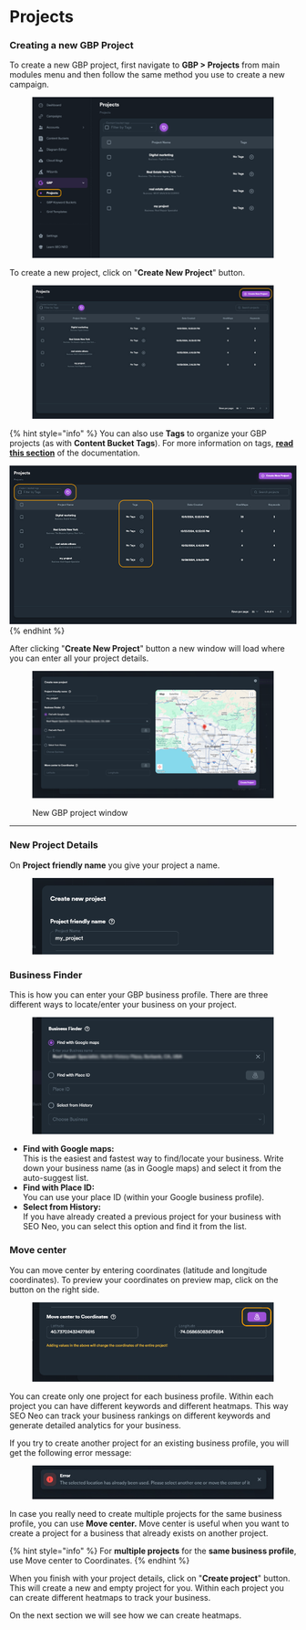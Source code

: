 # Projects

### Creating a new GBP Project

To create a new GBP project, first navigate to **GBP > Projects** from main modules menu and then follow the same method you use to create a new campaign.&#x20;

<figure><img src="../../.gitbook/assets/projects-1.png" alt=""><figcaption></figcaption></figure>

To create a new project, click on "**Create New Project**" button.

<figure><img src="../../.gitbook/assets/projects-3.jpg" alt=""><figcaption></figcaption></figure>

{% hint style="info" %}
You can also use **Tags** to organize your GBP projects (as with **Content Bucket Tags**). For more information on tags, [**read this section**](../content-buckets/content-bucket-tags.md) of the documentation.

<img src="../../.gitbook/assets/projects-4.jpg" alt="" data-size="original">
{% endhint %}

After clicking "**Create New Project**" button a new window will load where you can enter all your project details.

<figure><img src="../../.gitbook/assets/project-new.png" alt=""><figcaption><p>New GBP project window</p></figcaption></figure>

***

### New Project Details

On **Project friendly name** you give your project a name.

<figure><img src="../../.gitbook/assets/project-friendly_name.png" alt=""><figcaption></figcaption></figure>

### Business Finder

This is how you can enter your GBP business profile. There are three different ways to locate/enter your business on your project.

<figure><img src="../../.gitbook/assets/project-business_finder.png" alt="" width="563"><figcaption></figcaption></figure>

* **Find with Google maps:**\
  This is the easiest and fastest way to find/locate your business. Write down your business name (as in Google maps) and select it from the auto-suggest list.&#x20;
* **Find with Place ID:**\
  You can use your place ID (within your Google business profile).
* **Select from History:**\
  If you have already created a previous project for your business with SEO Neo, you can select this option and find it from the list.

### Move center

You can move center by entering coordinates (latitude and longitude coordinates). To preview your coordinates on preview map, click on the button on the right side.

<figure><img src="../../.gitbook/assets/project-move_center.png" alt=""><figcaption></figcaption></figure>

You can create only one project for each business profile. Within each project you can have different keywords and different heatmaps. This way SEO Neo can track your business rankings on different keywords and generate detailed analytics for your business.

If you try to create another project for an existing business profile, you will get the following error message:

<figure><img src="../../.gitbook/assets/project-duplicate business.jpg" alt=""><figcaption></figcaption></figure>

In case you really need to create multiple projects for the same business profile, you can use **Move center.** Move center is useful when you want to create a project for a business that already exists on another project.&#x20;

{% hint style="info" %}
For **multiple projects** for the **same business profile**, use Move center to Coordinates.
{% endhint %}

When you finish with your project details, click on "**Create project**" button. This will create a new and empty project for you. Within each project you can create different heatmaps to track your business.

On the next section we will see how we can create heatmaps.

